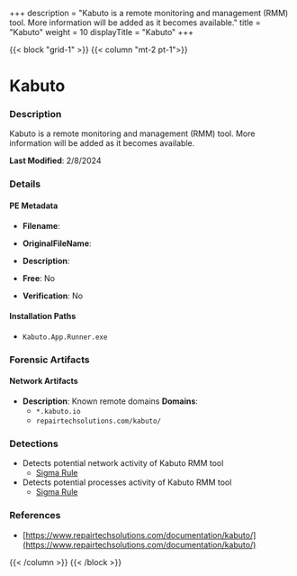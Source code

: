 +++
description = "Kabuto is a remote monitoring and management (RMM) tool. More information will be added as it becomes available."
title = "Kabuto"
weight = 10
displayTitle = "Kabuto"
+++


{{< block "grid-1" >}}
{{< column "mt-2 pt-1">}}

# Kabuto


### Description

Kabuto is a remote monitoring and management (RMM) tool. More information will be added as it becomes available.



**Last Modified**: 2/8/2024

### Details


#### PE Metadata
- **Filename**: 
- **OriginalFileName**: 
- **Description**: 


- **Free**: No

- **Verification**: No




#### Installation Paths
- `Kabuto.App.Runner.exe`

### Forensic Artifacts




#### Network Artifacts
- **Description**: Known remote domains  **Domains**:
    - `*.kabuto.io`
    - `repairtechsolutions.com/kabuto/`


### Detections
- Detects potential network activity of Kabuto RMM tool
  - [Sigma Rule](https://github.com/magicsword-io/LOLRMM/blob/main/detections/sigma/kabuto_network_sigma.yml)
- Detects potential processes activity of Kabuto RMM tool
  - [Sigma Rule](https://github.com/magicsword-io/LOLRMM/blob/main/detections/sigma/kabuto_processes_sigma.yml)

### References
- [https://www.repairtechsolutions.com/documentation/kabuto/](https://www.repairtechsolutions.com/documentation/kabuto/)



{{< /column >}}
{{< /block >}}
